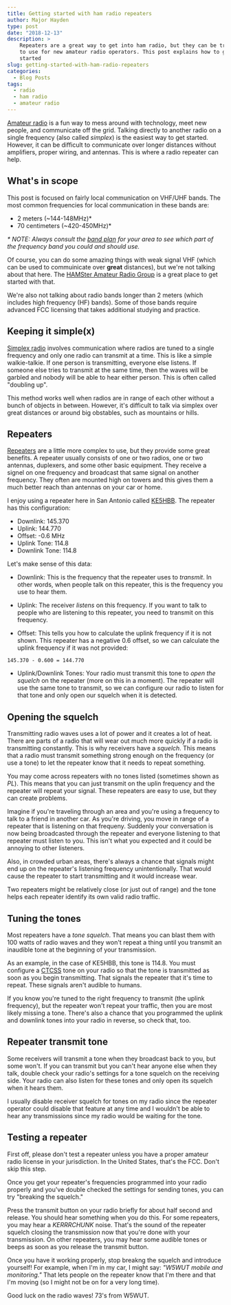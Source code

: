 ```yaml
---
title: Getting started with ham radio repeaters
author: Major Hayden
type: post
date: "2018-12-13"
description: >
    Repeaters are a great way to get into ham radio, but they can be tricky
    to use for new amateur radio operators. This post explains how to get
    started
slug: getting-started-with-ham-radio-repeaters
categories:
  - Blog Posts
tags:
  - radio
  - ham radio
  - amateur radio
---
```


[Amateur radio] is a fun way to mess around with technology, meet new people,
and communicate off the grid. Talking directly to another radio on a single
frequency (also called *simplex*) is the easiest way to get started. However,
it can be difficult to communicate over longer distances without amplifiers,
proper wiring, and antennas. This is where a radio repeater can help.

## What's in scope

This post is focused on fairly local communication on VHF/UHF bands. The most
common frequencies for local communication in these bands are:

  * 2 meters (~144-148MHz)*
  * 70 centimeters (~420-450MHz)*

*\* NOTE: Always consult the [band plan] for your area to see which part of the
frequency band you could and should use.*

Of course, you can do some amazing things with weak signal VHF (which can be
used to commuinicate over **great** distances), but we're not talking about
that here. The [HAMSter Amateur Radio Group] is a great place to get started
with that.

We're also not talking about radio bands longer than 2 meters (which includes
high frequency (HF) bands). Some of those bands require advanced FCC
licensing that takes additional studying and practice.

## Keeping it simple(x)

[Simplex radio] involves communication where radios are tuned to a single
frequency and only one radio can transmit at a time. This is like a simple
walkie-talkie. If one person is transmitting, everyone else listens. If
someone else tries to transmit at the same time, then the waves will be
garbled and nobody will be able to hear either person. This is often called
"doubling up".

This method works well when radios are in range of each other without a bunch
of objects in between. However, it's difficult to talk via simplex over great
distances or around big obstables, such as mountains or hills.

## Repeaters

[Repeaters] are a little more complex to use, but they provide some great
benefits. A repeater usually consists of one or two radios, one or two
antennas, duplexers, and some other basic equipment. They receive a signel on
one frequency and broadcast that same signal on another frequency. They often
are mounted high on towers and this gives them a much better reach than
antennas on your car or home.

I enjoy using a repeater here in San Antonio called [KE5HBB]. The repeater
has this configuration:

* Downlink: 145.370
* Uplink: 144.770
* Offset: -0.6 MHz
* Uplink Tone: 114.8
* Downlink Tone: 114.8

Let's make sense of this data:

* Downlink: This is the frequency that the repeater uses to *transmit*. In
  other words, when people talk on this repeater, this is the frequency you
  use to hear them.

* Uplink: The receiver *listens* on this frequency. If you want to talk to
  people who are listening to this repeater, you need to transmit on this
  frequency.

* Offset: This tells you how to calculate the uplink frequency if it is not
  shown. This repeater has a negative 0.6 offset, so we can calculate the
  uplink frequency if it was not provided:

```
145.370 - 0.600 = 144.770
```

* Uplink/Downlink Tones: Your radio must transmit this tone to *open the
  squelch* on the repeater (more on this in a moment). The repeater will use
  the same tone to transmit, so we can configure our radio to listen for that
  tone and only open our squelch when it is detected.

## Opening the squelch

Transmitting radio waves uses a lot of power and it creates a lot of heat.
There are parts of a radio that will wear out much more quickly if a radio is
transmitting constantly. This is why receivers have a *squelch*. This means
that a radio must transmit something strong enough on the frequency (or use a
tone) to let the repeater know that it needs to repeat something.

You may come across repeaters with no tones listed (sometimes shown as *PL*).
This means that you can just transmit on the uplin frequency and the repeater
will repeat your signal. These repeaters are easy to use, but they can create
problems.

Imagine if you're traveling through an area and you're using a frequency to
talk to a friend in another car. As you're driving, you move in range of a
repeater that is listening on that frequeny. Suddenly your conversation is
now being broadcasted through the repeater and everyone listening to that
repeater must listen to you. This isn't what you expected and it could be
annoying to other listeners.

Also, in crowded urban areas, there's always a chance that signals might end
up on the repeater's listening frequency unintentionally. That would cause
the repeater to start transmitting and it would increase wear.

Two repeaters might be relatively close (or just out of range) and the tone
helps each repeater identify its own valid radio traffic.

## Tuning the tones

Most repeaters have a *tone squelch*. That means you can blast them with 100
watts of radio waves and they won't repeat a thing until you transmit an
inaudible tone at the beginning of your transmission.

As an example, in the case of KE5HBB, this tone is 114.8. You must configure
a [CTCSS] tone on your radio so that the tone is transmitted as soon as you
begin transmitting. That signals the repeater that it's time to repeat. These
signals aren't audible to humans.

If you know you're tuned to the right frequency to transmit (the uplink
frequency), but the repeater won't repeat your traffic, then you are most
likely missing a tone. There's also a chance that you programmed the uplink
and downlink tones into your radio in reverse, so check that, too.

## Repeater transmit tone

Some receivers will transmit a tone when they broadcast back to you, but some
won't. If you can transmit but you can't hear anyone else when they talk,
double check your radio's settings for a tone squelch on the receiving side.
Your radio can also listen for these tones and only open its squelch when it
hears them.

I usually disable receiver squelch for tones on my radio since the repeater
operator could disable that feature at any time and I wouldn't be able to
hear any transmissions since my radio would be waiting for the tone.

## Testing a repeater

First off, please don't test a repeater unless you have a proper amateur
radio license in your jurisdiction. In the United States, that's the FCC.
Don't skip this step.

Once you get your repeater's frequencies programmed into your radio properly
and you've double checked the settings for sending tones, you can try
"breaking the squelch."

Press the transmit button on your radio briefly for about half second and
release. You should hear something when you do this. For some repeaters, you
may hear a *KERRRCHUNK* noise. That's the sound of the repeater squelch
closing the transmission now that you're done with your transmission. On
other repeaters, you may hear some audible tones or beeps as soon as you
release the transmit button.

Once you have it working properly, stop breakng the squelch and introduce
yourself! For example, when I'm in my car, I might say: *"W5WUT mobile and
monitoring."* That lets people on the repeater know that I'm there and that
I'm moving (so I might not be on for a very long time).

Good luck on the radio waves! 73's from W5WUT.

[Amateur radio]: https://en.wikipedia.org/wiki/Amateur_radio
[band plan]: http://www.arrl.org/band-plan
[HAMSter Amateur Radio Group]: http://www.144200.net/about.html
[Simplex radio]: https://en.wikipedia.org/wiki/Simplex_communication
[Repeaters]: https://en.wikipedia.org/wiki/Repeater
[KE5HBB]: https://repeaterbook.com/repeaters/details.php?state_id=48&ID=11397
[CTCSS]: https://en.wikipedia.org/wiki/Continuous_Tone-Coded_Squelch_System
